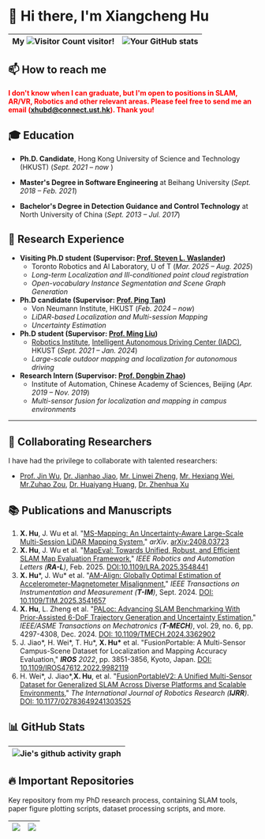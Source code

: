 # 👋 Hi there, I'm Xiangcheng Hu


| My ![Visitor Count](https://profile-counter.glitch.me/JokerJohn/count.svg) visitor! | ![Your GitHub stats](https://github-readme-stats.vercel.app/api?username=JokerJohn&show_icons=true&theme=buefy) |
| ------------------------------------------------------------ | ------------------------------------------------------------ |

## 📫 How to reach me

<span style="color:red">**I don't know when I can graduate, but I'm open to positions in SLAM, AR/VR, Robotics and other relevant areas. Please feel free to send me an email (xhubd@connect.ust.hk). Thank you!**</span>

## 🎓 Education

- **Ph.D. Candidate**, Hong Kong University of Science and Technology (HKUST) (*Sept. 2021 – now* )
  
- **Master's Degree in Software Engineering** at Beihang University (*Sept. 2018 – Feb. 2021*)
	
- **Bachelor's Degree in Detection Guidance and Control Technology** at North University of China  (*Sept. 2013 – Jul. 2017*)

## 🔬 Research Experience

- **Visiting Ph.D student** **(Supervisor: [Prof. Steven L. Waslander](https://www.trailab.utias.utoronto.ca/steven-waslander))**
  - Toronto Robotics and AI Laboratory, U of T (*Mar. 2025 – Aug. 2025*)
  - *Long-term Localization and Ill-conditioned point cloud registration*
  - *Open-vocabulary Instance Segmentation and Scene Graph Generation*
- **Ph.D candidate  (Supervisor: [Prof. Ping Tan](https://ece.hkust.edu.hk/pingtan))**
  - Von Neumann Institute, HKUST (*Feb. 2024 – now*)
  - *LiDAR-based Localization and Multi-session Mapping*
  - *Uncertainty Estimation*
- **Ph.D student (Supervisor: [Prof. Ming Liu](https://scholar.google.com/citations?hl=en&user=CdV5LfQAAAAJ))** 
  - [Robotics Institute](https://ri.hkust.edu.hk/), [Intelligent Autonomous Driving Center (IADC)](https://ram-lab.com/), HKUST (*Sept. 2021 – Jan. 2024*)
  - *Large-scale outdoor mapping and localization for autonomous driving*
- **Research Intern (Supervisor: [Prof. Dongbin Zhao](https://people.ucas.ac.cn/~zhaodongbin))**
  - Institute of Automation, Chinese Academy of Sciences, Beijing (*Apr. 2019 – Nov. 2019*)
  - *Multi-sensor fusion for localization and mapping in campus environments*

---

## 🤝 Collaborating Researchers

I have had the privilege to collaborate with talented researchers:
- [Prof. Jin Wu](https://zarathustr.github.io/), [Dr. Jianhao Jiao](https://gogojjh.github.io/),  [Mr. Linwei Zheng](https://scholar.google.com/citations?user=70iMcgoAAAAJ&hl=en), [Mr. Hexiang Wei](https://scholar.google.com/citations?user=VwOF_TkAAAAJ&hl=zh-CN), [Mr.Zuhao Zou](https://scholar.google.com/citations?user=mcDnbBYAAAAJ&hl=zh-TW), [Dr. Huaiyang Huang](https://hyhuang1995.github.io/), [Dr. Zhenhua Xu](https://tonyxuqaq.github.io/)

## :books: Publications and Manuscripts

1. **X. Hu**, J. Wu et al. "[MS-Mapping: An Uncertainty-Aware Large-Scale Multi-Session LiDAR Mapping System](https://github.com/JokerJohn/MS-Mapping)," *arXiv*. [arXiv:2408.03723](https://arxiv.org/abs/2408.03723)
2. **X. Hu**, J. Wu et al. "[MapEval: Towards Unified, Robust, and Efficient SLAM Map Evaluation Framework](https://github.com/JokerJohn/Cloud_Map_Evaluation)," *IEEE Robotics and Automation Letters (**RA-L**)*, Feb. 2025. [DOI:10.1109/LRA.2025.3548441](https://ieeexplore.ieee.org/document/10910156) 
3. **X. Hu***, J. Wu* et al. "[AM-Align: Globally Optimal Estimation of Accelerometer-Magnetometer Misalignment](https://github.com/JokerJohn/AM_Align)," *IEEE Transactions on Instrumentation and Measurement (**T-IM**)*, Sept. 2024. [DOI: 10.1109/TIM.2025.3541657](https://ieeexplore.ieee.org/document/10897324)
4. **X. Hu**, L. Zheng et al. "[PALoc: Advancing SLAM Benchmarking With Prior-Assisted 6-DoF Trajectory Generation and Uncertainty Estimation](https://github.com/JokerJohn/PALoc)," *IEEE/ASME Transactions on Mechatronics  (**T-MECH**)*, vol. 29, no. 6, pp. 4297-4308, Dec. 2024. [DOI: 10.1109/TMECH.2024.3362902](https://doi.org/10.1109/TMECH.2024.3362902)
5. J. Jiao\*, H. Wei\*, T. Hu\*, **X. Hu\*** et al. "FusionPortable: A Multi-Sensor Campus-Scene Dataset for Localization and Mapping Accuracy Evaluation," ***IROS** 2022*, pp. 3851-3856, Kyoto, Japan. [DOI: 10.1109/IROS47612.2022.9982119](https://doi.org/10.1109/IROS47612.2022.9982119)
6. H. Wei\*, J. Jiao\*,**X. Hu**, et al. "[FusionPortableV2: A Unified Multi-Sensor Dataset for Generalized SLAM Across Diverse Platforms and Scalable Environments](https://journals.sagepub.com/doi/full/10.1177/02783649241303525)," *The International Journal of Robotics Research (**IJRR**)*. [DOI: 10.1177/02783649241303525](https://doi.org/10.1177/02783649241303525)

## 📊 GitHub Stats

| ![Jie's github activity graph](https://github-readme-activity-graph.vercel.app/graph?username=JokerJohn&theme=react) |
| ------------------------------------------------------------ |

## 🔥 Important Repositories

Key repository from my PhD research process, containing SLAM tools, paper figure plotting scripts, dataset processing scripts, and more. 

| <a href="https://github.com/JokerJohn/SLAMTools"><img align="center" src="https://github-readme-stats.vercel.app/api/pin/?username=JokerJohn&repo=SLAMTools&theme=buefy" /></a> | <a href="https://github.com/JokerJohn/MS-Dataset"><img align="center" src="https://github-readme-stats.vercel.app/api/pin/?username=JokerJohn&repo=MS-Dataset&theme=buefy" /></a> |
| ------------------------------------------------------------ | ------------------------------------------------------------ |

